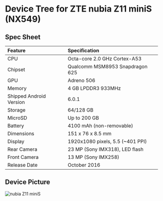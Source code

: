# Device Tree for ZTE nubia Z11 miniS (NX549)

## Spec Sheet

| Feature                 | Specification                     |
| :---------------------- | :-------------------------------- |
| CPU                     | Octa-core 2.0 GHz Cortex-A53      |
| Chipset                 | Qualcomm MSM8953 Snapdragon 625   |
| GPU                     | Adreno 506                        |
| Memory                  | 4 GB LPDDR3 933MHz                |
| Shipped Android Version | 6.0.1                             |
| Storage                 | 64/128 GB                         |
| MicroSD                 | Up to 200 GB                      |
| Battery                 | 4100 mAh (non-removable)          |
| Dimensions              | 151 x 76 x 8.5 mm                 |
| Display                 | 1920x1080 pixels, 5.5 (~401 PPI)  |
| Rear Camera             | 23 MP (Sony IMX318), LED flash    |
| Front Camera            | 13 MP (Sony IMX258)               |
| Release Date            | October 2016                      |

## Device Picture

![nubia Z11 miniS](http://oss.nubia.com/productgallery/picture/Z11-miniS-nubia-smartphone-1.jpg "nubia Z11 miniS")
